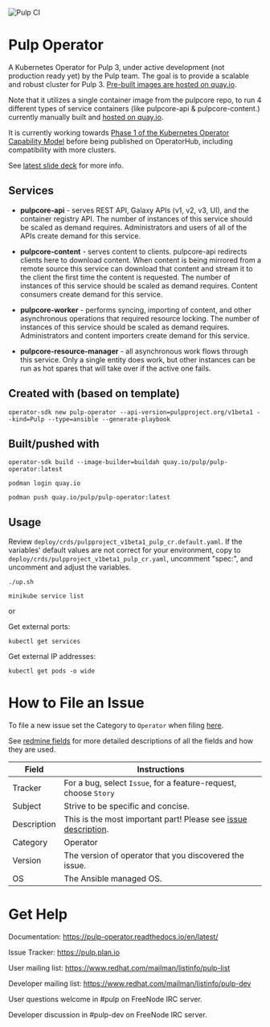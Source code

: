 ![Pulp CI](https://github.com/pulp/pulp-operator/workflows/Pulp%20CI/badge.svg)

# Pulp Operator

A Kubernetes Operator for Pulp 3, under active development (not production ready yet) by the Pulp team. The goal is to provide a scalable and robust cluster for Pulp 3. [Pre-built images are hosted on quay.io](https://quay.io/repository/pulp/pulp-operator).

Note that it utilizes a single container image from the pulpcore repo, to run 4 different types of service containers (like pulpcore-api & pulpcore-content.) currently manually built and [hosted on quay.io](https://quay.io/repository/pulp/pulp).

It is currently working towards [Phase 1 of the Kubernetes Operator Capability Model](https://blog.openshift.com/top-kubernetes-operators-advancing-across-the-operator-capability-model/) before being published on OperatorHub, including compatibility with more clusters.

See [latest slide deck](http://people.redhat.com/mdepaulo/presentations/Introduction%20to%20pulp-operator.pdf) for more info.

## Services

- **pulpcore-api** - serves REST API, Galaxy APIs (v1, v2, v3, UI), and the container registry API. The number of instances of this service should be scaled as demand requires.  Administrators and users of all of the APIs create demand for this service.


- **pulpcore-content** - serves content to clients. pulpcore-api redirects clients here to download content. When content is being mirrored from a remote source this service can download that content and stream it to the client the first time the content is requested. The number of instances of this service should be scaled as demand requires. Content consumers create demand for this service.


- **pulpcore-worker** - performs syncing, importing of content, and other asynchronous operations that required resource locking. The number of instances of this service should be scaled as demand requires. Administrators and content importers create demand for this service.


- **pulpcore-resource-manager** - all asynchronous work flows through this service. Only a single entity does work, but other instances can be run as hot spares that will take over if the active one fails.

## Created with (based on template)
`operator-sdk new pulp-operator --api-version=pulpproject.org/v1beta1 --kind=Pulp --type=ansible --generate-playbook`

## Built/pushed with
`operator-sdk build --image-builder=buildah quay.io/pulp/pulp-operator:latest`

`podman login quay.io`

`podman push quay.io/pulp/pulp-operator:latest`

## Usage

Review `deploy/crds/pulpproject_v1beta1_pulp_cr.default.yaml`. If the variables' default values are not correct for your environment, copy to `deploy/crds/pulpproject_v1beta1_pulp_cr.yaml`, uncomment "spec:", and uncomment and adjust the variables.

`./up.sh`

`minikube service list`

or

Get external ports:

`kubectl get services`

Get external IP addresses:

`kubectl get pods -o wide`


# How to File an Issue

To file a new issue set the Category to `Operator` when filing [here](https://pulp.plan.io/projects/pulp/issues/new).

See [redmine fields](https://docs.pulpproject.org/bugs-features.html#redmine-fields) for more detailed
descriptions of all the fields and how they are used.

| Field | Instructions |
| ----- | ----------- |
| Tracker | For a bug, select `Issue`, for a feature-request, choose `Story` |
| Subject | Strive to be specific and concise. |
| Description | This is the most important part! Please see [issue description](https://docs.pulpproject.org/bugs-features.html#issue-description). |
| Category | Operator |
| Version | The version of operator that you discovered the issue. |
| OS | The Ansible managed OS. |


# Get Help

Documentation: https://pulp-operator.readthedocs.io/en/latest/

Issue Tracker: https://pulp.plan.io

User mailing list: https://www.redhat.com/mailman/listinfo/pulp-list

Developer mailing list: https://www.redhat.com/mailman/listinfo/pulp-dev

User questions welcome in #pulp on FreeNode IRC server.

Developer discussion in #pulp-dev on FreeNode IRC server.
